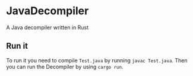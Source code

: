 # JavaDecompiler
A Java decompiler written in Rust

## Run it
To run it you need to compile `Test.java` by running `javac Test.java`.
Then you can run the Decompiler by using `cargo run`.
